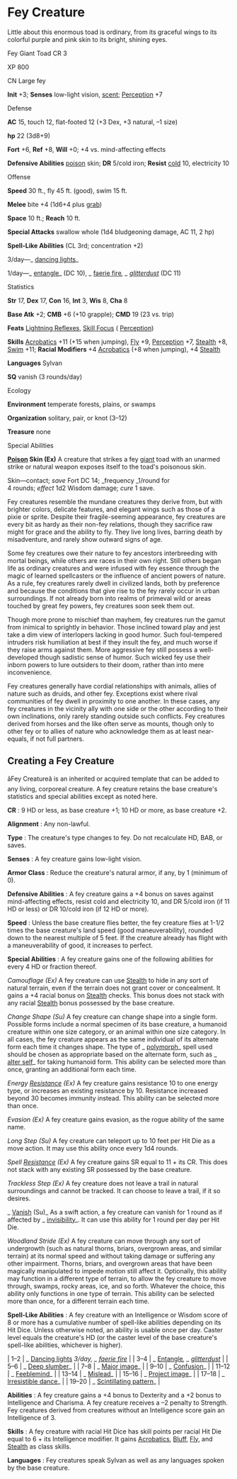 # Fey Creature

Little about this enormous toad is ordinary, from its graceful wings to its colorful purple and pink skin to its bright, shining eyes.

Fey Giant Toad CR 3

XP 800

CN Large fey

**Init** +3; **Senses** low-light vision, [scent](/pathfinderRPG/prd/monsters/universalMonsterRules.html#_scent); [Perception](/pathfinderRPG/prd/skills/perception.html#_perception) +7

Defense

**AC** 15, touch 12, flat-footed 12 (+3 Dex, +3 natural, –1 size)

**hp** 22 (3d8+9)

**Fort** +6, **Ref** +8, **Will** +0; +4 vs. mind-affecting effects

**Defensive Abilities** [poison](/pathfinderRPG/prd/monsters/universalMonsterRules.html#_poison-(ex-or-su)) skin; **DR** 5/cold iron; **Resist** [cold](/pathfinderRPG/prd/monsters/creatureTypes.html#_cold-subtype) 10, electricity 10

Offense

**Speed** 30 ft., fly 45 ft. (good), swim 15 ft.

**Melee** bite +4 (1d6+4 plus [grab](/pathfinderRPG/prd/monsters/universalMonsterRules.html#_grab))

**Space** 10 ft.; **Reach** 10 ft.

**Special Attacks** swallow whole (1d4 bludgeoning damage, AC 11, 2 hp)

**Spell-Like Abilities** (CL 3rd; concentration +2)

3/day—_ [dancing lights](/pathfinderRPG/prd/spells/dancingLights.html#_dancing-lights)_

1/day—_ [entangle](/pathfinderRPG/prd/spells/entangle.html#_entangle)_ (DC 10), _ [faerie fire](/pathfinderRPG/prd/spells/faerieFire.html#_faerie-fire)_, _ [glitterdust](/pathfinderRPG/prd/spells/glitterdust.html#_glitterdust)_ (DC 11)

Statistics

**Str** 17, **Dex** 17, **Con** 16, **Int** 3, **Wis** 8, **Cha** 8

**Base Atk** +2; **CMB** +6 (+10 grapple); **CMD** 19 (23 vs. trip)

**Feats** [Lightning Reflexes](/pathfinderRPG/prd/feats.html#_lightning-reflexes), [Skill Focus](/pathfinderRPG/prd/feats.html#_skill-focus) ( [Perception](/pathfinderRPG/prd/skills/perception.html#_perception))

**Skills** [Acrobatics](/pathfinderRPG/prd/skills/acrobatics.html#_acrobatics) +11 (+15 when jumping), [Fly](/pathfinderRPG/prd/skills/fly.html#_fly) +9, [Perception](/pathfinderRPG/prd/skills/perception.html#_perception) +7, [Stealth](/pathfinderRPG/prd/skills/stealth.html#_stealth) +8, [Swim](/pathfinderRPG/prd/skills/swim.html#_swim) +11; **Racial Modifiers** +4 [Acrobatics](/pathfinderRPG/prd/skills/acrobatics.html#_acrobatics) (+8 when jumping), +4 [Stealth](/pathfinderRPG/prd/skills/stealth.html#_stealth)

**Languages** Sylvan

**SQ** vanish (3 rounds/day)

Ecology

**Environment** temperate forests, plains, or swamps

**Organization** solitary, pair, or knot (3–12)

**Treasure** none

Special Abilities

**[Poison](/pathfinderRPG/prd/monsters/universalMonsterRules.html#_poison-(ex-or-su)) Skin (Ex)** A creature that strikes a fey [giant](/pathfinderRPG/prd/monsters/creatureTypes.html#_giant-subtype) toad with an unarmed strike or natural weapon exposes itself to the toad's poisonous skin.

Skin—contact; _save_ Fort DC 14; _frequency _1/round for   
4 rounds; _effect_ 1d2 Wisdom damage; _cure_ 1 save.

Fey creatures resemble the mundane creatures they derive from, but with brighter colors, delicate features, and elegant wings such as those of a pixie or sprite. Despite their fragile-seeming appearance, fey creatures are every bit as hardy as their non-fey relations, though they sacrifice raw might for grace and the ability to fly. They live long lives, barring death by misadventure, and rarely show outward signs of age.

Some fey creatures owe their nature to fey ancestors interbreeding with mortal beings, while others are races in their own right. Still others began life as ordinary creatures and were infused with fey essence through the magic of learned spellcasters or the influence of ancient powers of nature. As a rule, fey creatures rarely dwell in civilized lands, both by preference and because the conditions that give rise to the fey rarely occur in urban surroundings. If not already born into realms of primeval wild or areas touched by great fey powers, fey creatures soon seek them out.

Though more prone to mischief than mayhem, fey creatures run the gamut from inimical to sprightly in behavior. Those inclined toward play and jest take a dim view of interlopers lacking in good humor. Such foul-tempered intruders risk humiliation at best if they insult the fey, and much worse if they raise arms against them. More aggressive fey still possess a well-developed though sadistic sense of humor. Such wicked fey use their inborn powers to lure outsiders to their doom, rather than into mere inconvenience.

Fey creatures generally have cordial relationships with animals, allies of nature such as druids, and other fey. Exceptions exist where rival communities of fey dwell in proximity to one another. In these cases, any fey creatures in the vicinity ally with one side or the other according to their own inclinations, only rarely standing outside such conflicts. Fey creatures derived from horses and the like often serve as mounts, though only to other fey or to allies of nature who acknowledge them as at least near-equals, if not full partners.

## Creating a Fey Creature

âFey Creatureâ is an inherited or acquired template that can be added to any living, corporeal creature. A fey creature retains the base creature's statistics and special abilities except as noted here.

**CR** : 9 HD or less, as base creature +1; 10 HD or more, as base creature +2.

**Alignment** : Any non-lawful.

**Type** : The creature's type changes to fey. Do not recalculate HD, BAB, or saves.

**Senses** : A fey creature gains low-light vision.

**Armor Class** : Reduce the creature's natural armor, if any, by 1 (minimum of 0).

**Defensive Abilities** : A fey creature gains a +4 bonus on saves against mind-affecting effects, resist cold and electricity 10, and DR 5/cold iron (if 11 HD or less) or DR 10/cold iron (if 12 HD or more).

**Speed** : Unless the base creature flies better, the fey creature flies at 1-1/2 times the base creature's land speed (good maneuverability), rounded down to the nearest multiple of 5 feet. If the creature already has flight with a maneuverability of good, it increases to perfect.

**Special Abilities** : A fey creature gains one of the following abilities for every 4 HD or fraction thereof.

_Camouflage (Ex)_ A fey creature can use [Stealth](/pathfinderRPG/prd/skills/stealth.html#_stealth) to hide in any sort of natural terrain, even if the terrain does not grant cover or concealment. It gains a +4 racial bonus on [Stealth](/pathfinderRPG/prd/skills/stealth.html#_stealth) checks. This bonus does not stack with any racial [Stealth](/pathfinderRPG/prd/skills/stealth.html#_stealth) bonus possessed by the base creature.

_Change Shape (Su)_ A fey creature can change shape into a single form. Possible forms include a normal specimen of its base creature, a humanoid creature within one size category, or an animal within one size category. In all cases, the fey creature appears as the same individual of its alternate form each time it changes shape. The type of _ [polymorph](/pathfinderRPG/prd/spells/polymorph.html#_polymorph)_ spell used should be chosen as appropriate based on the alternate form, such as _ [alter self](/pathfinderRPG/prd/spells/alterSelf.html#_alter-self)_ for taking humanoid form. This ability can be selected more than once, granting an additional form each time.

_Energy [Resistance](/pathfinderRPG/prd/spells/resistance.html#_resistance) (Ex)_ A fey creature gains resistance 10 to one energy type, or increases an existing resistance by 10. Resistance increased beyond 30 becomes immunity instead. This ability can be selected more than once.

_Evasion (Ex)_ A fey creature gains evasion, as the rogue ability of the same name.

_Long Step (Su)_ A fey creature can teleport up to 10 feet per Hit Die as a move action. It may use this ability once every 1d4 rounds.

_Spell [Resistance](/pathfinderRPG/prd/spells/resistance.html#_resistance) (Ex)_ A fey creature gains SR equal to 11 + its CR. This does not stack with any existing SR possessed by the base creature.

_Trackless Step (Ex)_ A fey creature does not leave a trail in natural surroundings and cannot be tracked. It can choose to leave a trail, if it so desires.

_ [Vanish](/pathfinderRPG/prd/advanced/spells/vanish.html#_vanish) (Su)_ As a swift action, a fey creature can vanish for 1 round as if affected by _ [invisibility](/pathfinderRPG/prd/spells/invisibility.html#_invisibility)_. It can use this ability for 1 round per day per Hit Die.

_Woodland Stride (Ex)_ A fey creature can move through any sort of undergrowth (such as natural thorns, briars, overgrown areas, and similar terrain) at its normal speed and without taking damage or suffering any other impairment. Thorns, briars, and overgrown areas that have been magically manipulated to impede motion still affect it. Optionally, this ability may function in a different type of terrain, to allow the fey creature to move through, swamps, rocky areas, ice, and so forth. Whatever the choice, this ability only functions in one type of terrain. This ability can be selected more than once, for a different terrain each time.

**Spell-Like Abilities** : A fey creature with an Intelligence or Wisdom score of 8 or more has a cumulative number of spell-like abilities depending on its Hit Dice. Unless otherwise noted, an ability is usable once per day. Caster level equals the creature's HD (or the caster level of the base creature's spell-like abilities, whichever is higher).

| 1–2 | _ [Dancing lights](/pathfinderRPG/prd/spells/dancingLights.html#_dancing-lights) _3/day, _ [faerie fire](/pathfinderRPG/prd/spells/faerieFire.html#_faerie-fire)_ |
| 3–4 | _ [Entangle](/pathfinderRPG/prd/spells/entangle.html#_entangle)_, _ [glitterdust](/pathfinderRPG/prd/spells/glitterdust.html#_glitterdust)_ |
| 5–6 | _ [Deep slumber](/pathfinderRPG/prd/spells/deepSlumber.html#_deep-slumber)_ |
| 7–8 | _ [Major image](/pathfinderRPG/prd/spells/majorImage.html#_major-image)_ |
| 9–10 | _ [Confusion](/pathfinderRPG/prd/spells/confusion.html#_confusion)_ |
| 11–12 | _ [Feeblemind](/pathfinderRPG/prd/spells/feeblemind.html#_feeblemind)_ |
| 13–14 | _ [Mislead](/pathfinderRPG/prd/spells/mislead.html#_mislead)_ |
| 15–16 | _ [Project image](/pathfinderRPG/prd/spells/projectImage.html#_project-image)_ |
| 17–18 | _ [Irresistible dance](/pathfinderRPG/prd/spells/irresistibleDance.html#_irresistible-dance)_ |
| 19–20 | _ [Scintillating pattern](/pathfinderRPG/prd/spells/scintillatingPattern.html#_scintillating-pattern)_ |

**Abilities** : A fey creature gains a +4 bonus to Dexterity and a +2 bonus to Intelligence and Charisma. A fey creature receives a –2 penalty to Strength. Fey creatures derived from creatures without an Intelligence score gain an Intelligence of 3.

**Skills** : A fey creature with racial Hit Dice has skill points per racial Hit Die equal to 6 + its Intelligence modifier. It gains [Acrobatics](/pathfinderRPG/prd/skills/acrobatics.html#_acrobatics), [Bluff](/pathfinderRPG/prd/skills/bluff.html#_bluff), [Fly](/pathfinderRPG/prd/skills/fly.html#_fly), and [Stealth](/pathfinderRPG/prd/skills/stealth.html#_stealth) as class skills.

**Languages** : Fey creatures speak Sylvan as well as any languages spoken by the base creature.

